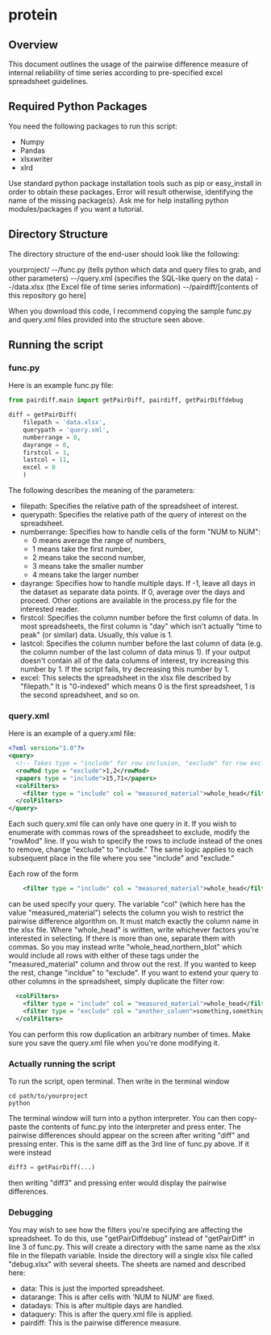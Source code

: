 # protein

## Overview

This document outlines the usage of the pairwise difference measure of internal reliability of time series according to pre-specified excel spreadsheet guidelines.

## Required Python Packages

You need the following packages to run this script:
* Numpy
* Pandas
* xlsxwriter
* xlrd

Use standard python package installation tools such as pip or easy_install in order to obtain these packages. Error will result otherwise, identifying the name of the missing package(s). Ask me for help installing python modules/packages if you want a tutorial.

## Directory Structure

The directory structure of the end-user should look like the following:

yourproject/
--/func.py   (tells python which data and query files to grab, and other parameters)
--/query.xml (specifies the SQL-like query on the data)
--/data.xlsx (the Excel file of time series information)
--/pairdiff/[contents of this repository go here]

When you download this code, I recommend copying the sample func.py and query.xml files provided into the structure seen above.

## Running the script

### func.py

Here is an example func.py file:

```python
from pairdiff.main import getPairDiff, pairdiff, getPairDiffdebug

diff = getPairDiff(
    filepath = 'data.xlsx',
    querypath = 'query.xml',
    numberrange = 0,
    dayrange = 0,
    firstcol = 1,
    lastcol = 11,
    excel = 0
    )
```

The following describes the meaning of the parameters:
* filepath: Specifies the relative path of the spreadsheet of interest.
* querypath: Specifies the relative path of the query of interest on the spreadsheet.
* numberrange: Specifies how to handle cells of the form "NUM to NUM":
  * 0 means average the range of numbers,
  * 1 means take the first number,
  * 2 means take the second number,
  * 3 means take the smaller number
  * 4 means take the larger number
* dayrange: Specifies how to handle multiple days. If -1, leave all days in the dataset as separate data points. If 0, average over the days and proceed. Other options are available in the process.py file for the interested reader.
* firstcol: Specifies the column number before the first column of data. In most spreadsheets, the first column is "day" which isn't actually "time to peak" (or similar) data. Usually, this value is 1.
* lastcol: Specifies the column number before the last column of data (e.g. the column number of the last column of data minus 1). If your output doesn't contain all of the data columns of interest, try increasing this number by 1. If the script fails, try decreasing this number by 1. 
* excel: This selects the spreadsheet in the xlsx file described by "filepath." It is "0-indexed" which means 0 is the first spreadsheet, 1 is the second spreadsheet, and so on. 

### query.xml

Here is an example of a query.xml file:
```xml
<?xml version="1.0"?>
<query>
  <!-- Takes type = "include" for row inclusion, "exclude" for row exclusion -->
  <rowMod type = "exclude">1,2</rowMod>
  <papers type = "include">15,71</papers>
  <colFilters>
    <filter type = "include" col = "measured_material">whole_head</filter>
  </colFilters>
</query>
```

Each such query.xml file can only have one query in it. If you wish to enumerate with commas rows of the spreadsheet to exclude, modify the "rowMod" line. If you wish to specify the rows to include instead of the ones to remove, change "exclude" to "include." The same logic applies to each subsequent place in the file where you see "include" and "exclude."

Each row of the form
```xml
    <filter type = "include" col = "measured_material">whole_head</filter>
```
can be used specify your query. The variable "col" (which here has the value "measured\_material") selects the column you wish to restrict the pairwise difference algorithm on. It must match exactly the column name in the xlsx file. Where "whole\_head" is written, write whichever factors you're interested in selecting. If there is more than one, separate them with commas. So you may instead write "whole\_head,northern\_blot" which would include all rows with either of these tags under the "measured\_material" column and throw out the rest. If you wanted to keep the rest, change "incldue" to "exclude". If you want to extend your query to other columns in the spreadsheet, simply duplicate the filter row:
```xml
  <colFilters>
    <filter type = "include" col = "measured_material">whole_head</filter>
    <filter type = "exclude" col = "another_column">something,something_else</filter>
  </colFilters>
```
You can perform this row duplication an arbitrary number of times. Make sure you save the query.xml file when you're done modifying it.

### Actually running the script

To run the script, open terminal. Then write in the terminal window
```shell
cd path/to/yourproject
python
```

The terminal window will turn into a python interpreter. You can then copy-paste the contents of func.py into the interpreter and press enter. The pairwise differences should appear on the screen after writing "diff" and pressing enter. This is the same diff as the 3rd line of func.py above. If it were instead 
```python
diff3 = getPairDiff(...)
```
then writing "diff3" and pressing enter would display the pairwise differences.


### Debugging

You may wish to see how the filters you're specifying are affecting the spreadsheet. To do this, use "getPairDiffdebug" instead of "getPairDiff" in line 3 of func.py. This will create a directory with the same name as the xlsx file in the filepath variable. Inside the directory will a single xlsx file called "debug.xlsx" with several sheets. The sheets are named and described here:

* data: This is just the imported spreadsheet.
* datarange: This is after cells with 'NUM to NUM' are fixed.
* datadays: This is after multiple days are handled.
* dataquery: This is after the query.xml file is applied.
* pairdiff: This is the pairwise difference measure.

